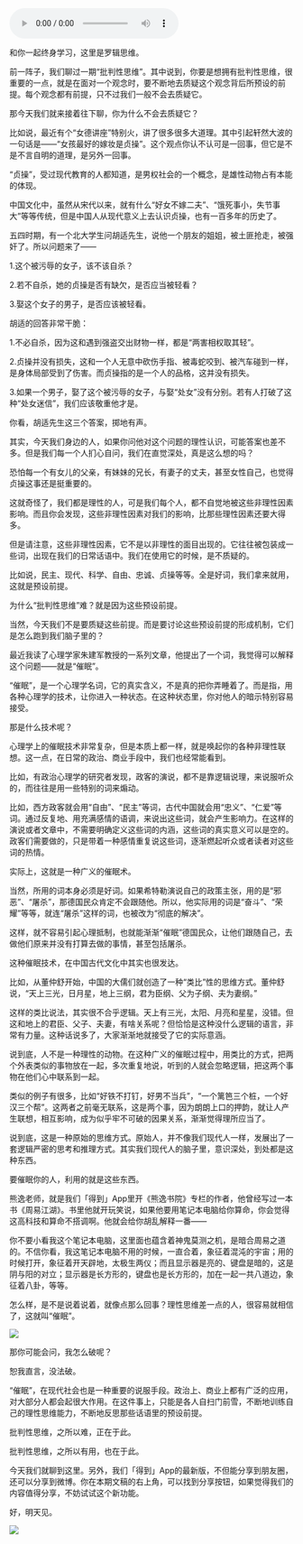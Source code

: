 <audio src="http://igetoss.cdn.igetget.com/mp3/201706/07/201706072110060064801673.mp3" controls="controls">您的浏览器不支持 audio 标签。</audio><p>和你一起终身学习，这里是罗辑思维。</p><p>前一阵子，我们聊过一期“批判性思维”。其中说到，你要是想拥有批判性思维，很重要的一点，就是在面对一个观念时，要不断地去质疑这个观念背后所预设的前提。每个观念都有前提，只不过我们一般不会去质疑它。</p><p>那今天我们就来接着往下聊，你为什么不会去质疑它？</p><p>比如说，最近有个“女德讲座”特别火，讲了很多很多大道理。其中引起轩然大波的一句话是——“女孩最好的嫁妆是贞操”。这个观点你认不认可是一回事，但它是不是不言自明的道理，是另外一回事。</p><p>“贞操”，受过现代教育的人都知道，是男权社会的一个概念，是雄性动物占有本能的体现。</p><p>中国文化中，虽然从宋代以来，就有什么“好女不嫁二夫”、“饿死事小，失节事大”等等传统，但是中国人从现代意义上去认识贞操，也有一百多年的历史了。</p><p>五四时期，有一个北大学生问胡适先生，说他一个朋友的姐姐，被土匪抢走，被强奸了。所以问题来了——</p><p>1.这个被污辱的女子，该不该自杀？</p><p>2.若不自杀，她的贞操是否有缺欠，是否应当被轻看？</p><p>3.娶这个女子的男子，是否应该被轻看。</p><p>胡适的回答非常干脆：</p><p>1.不必自杀，因为这和遇到强盗交出财物一样，都是“两害相权取其轻”。</p><p>2.贞操并没有损失，这和一个人无意中砍伤手指、被毒蛇咬到、被汽车碰到一样，是身体局部受到了伤害。而贞操指的是一个人的品格，这并没有损失。</p><p>3.如果一个男子，娶了这个被污辱的女子，与娶“处女”没有分别。若有人打破了这种“处女迷信”，我们应该敬重他才是。</p><p>你看，胡适先生这三个答案，掷地有声。</p><p>其实，今天我们身边的人，如果你问他对这个问题的理性认识，可能答案也差不多。但是我们每一个人扪心自问，我们在直觉深处，真是这么想的吗？</p><p>恐怕每一个有女儿的父亲，有妹妹的兄长，有妻子的丈夫，甚至女性自己，也觉得贞操这事还是挺重要的。</p><p>这就奇怪了，我们都是理性的人，可是我们每个人，都不自觉地被这些非理性因素影响。而且你会发现，这些非理性因素对我们的影响，比那些理性因素还要大得多。</p><p>但是请注意，这些非理性因素，它不是以非理性的面目出现的。它往往被包装成一些词，出现在我们的日常话语中。我们在使用它的时候，是不质疑的。</p><p>比如说，民主、现代、科学、自由、忠诚、贞操等等。全是好词，我们拿来就用，这就是预设前提。</p><p>为什么“批判性思维”难？就是因为这些预设前提。</p><p>当然，今天我们不是要质疑这些前提。而是要讨论这些预设前提的形成机制，它们是怎么跑到我们脑子里的？</p><p>最近我读了心理学家朱建军教授的一系列文章，他提出了一个词，我觉得可以解释这个问题——就是“催眠”。</p><p>“催眠”，是一个心理学名词，它的真实含义，不是真的把你弄睡着了。而是指，用各种心理学的技术，让你进入一种状态。在这种状态里，你对他人的暗示特别容易接受。</p><p>那是什么技术呢？</p><p>心理学上的催眠技术非常复杂，但是本质上都一样，就是唤起你的各种非理性联想。这一点，在日常的政治、商业手段中，我们也经常能看到。</p><p>比如，有政治心理学的研究者发现，政客的演说，都不是靠逻辑说理，来说服听众的，而往往是用一些特别的词来煽动。</p><p>比如，西方政客就会用“自由”、“民主”等词，古代中国就会用“忠义”、“仁爱”等词。通过反复地、用充满感情的语调，来说出这些词，就会产生影响力。在这样的演说或者文章中，不需要明确定义这些词的内涵，这些词的真实意义可以是空的。政客们需要做的，只是带着一种感情重复说这些词，逐渐燃起听众或者读者对这些词的热情。</p><p>实际上，这就是一种广义的催眠术。</p><p>当然，所用的词本身必须是好词。如果希特勒演说自己的政策主张，用的是“邪恶”、“屠杀”，那德国民众肯定不会跟随他。所以，他实际用的词是“奋斗”、“荣耀”等等，就连“屠杀”这样的词，也被改为“彻底的解决”。</p><p>这样，就不容易引起心理抵制，也就能渐渐“催眠”德国民众，让他们跟随自己，去做他们原来并没有打算去做的事情，甚至包括屠杀。</p><p>这种催眠技术，在中国古代文化中其实也很发达。</p><p>比如，从董仲舒开始，中国的大儒们就创造了一种“类比”性的思维方式。董仲舒说，“天上三光，日月星，地上三纲，君为臣纲、父为子纲、夫为妻纲。”</p><p>这样的类比说法，其实很不合乎逻辑。天上有三光，太阳、月亮和星星，没错。但这和地上的君臣、父子、夫妻，有啥关系呢？但恰恰是这种没什么逻辑的语言，非常有力量。这种话说多了，大家渐渐地就接受了它的实际意涵。</p><p>说到底，人不是一种理性的动物。在这种广义的催眠过程中，用类比的方式，把两个外表类似的事物放在一起，多次重复地说，听到的人就会忽略逻辑，把这两个事物在他们心中联系到一起。</p><p>类似的例子有很多，比如“好铁不打钉，好男不当兵”，“一个篱笆三个桩，一个好汉三个帮”。这两者之前毫无联系，这是两个事，因为朗朗上口的押韵，就让人产生联想，相互影响，成为似乎牢不可破的因果关系，渐渐觉得理所应当了。</p><p>说到底，这是一种原始的思维方式。原始人，并不像我们现代人一样，发展出了一套逻辑严密的思考和推理方式。其实我们现代人的脑子里，意识深处，到处都是这种东西。</p><p>要催眠你的人，利用的就是这些东西。</p><p>熊逸老师，就是我们「得到」App里开《熊逸书院》专栏的作者，他曾经写过一本书《周易江湖》。书里他就开玩笑说，如果他要用笔记本电脑给你算命，你会觉得这高科技和算命不搭调啊。他就会给你胡乱解释一番——</p><p>你不要小看我这个笔记本电脑，这里面也蕴含着神鬼莫测之机，是暗合周易之道的。不信你看，我这笔记本电脑不用的时候，一直合着，象征着混沌的宇宙；用的时候打开，象征着开天辟地，太极生两仪；而且显示器是亮的、键盘是暗的，这是阴与阳的对立；显示器是长方形的，键盘也是长方形的，加在一起一共八道边，象征着八卦，等等。</p><p>怎么样，是不是说着说着，就像点那么回事？理性思维差一点的人，很容易就相信了，这就叫“催眠”。</p><img src="https://piccdn.igetget.com/img/201706/07/201706072139114519645359.png" /><p>那你可能会问，我怎么破呢？</p><p>恕我直言，没法破。</p><p>“催眠”，在现代社会也是一种重要的说服手段。政治上、商业上都有广泛的应用，对大部分人都会起很大作用。在这件事上，只能是各人自扫门前雪，不断地训练自己的理性思维能力，不断地反思那些话语里的预设前提。</p><p>批判性思维，之所以难，正在于此。</p><p>批判性思维，之所以有用，也在于此。</p><p>今天我们就聊到这里。另外，我们「得到」App的最新版，不但能分享到朋友圈，还可以分享到微博。你在本期文稿的右上角，可以找到分享按钮，如果觉得我们的内容值得分享，不妨试试这个新功能。</p><p>好，明天见。</p><img src="https://piccdn.igetget.com/img/201706/07/201706072140389245027104.jpg" />